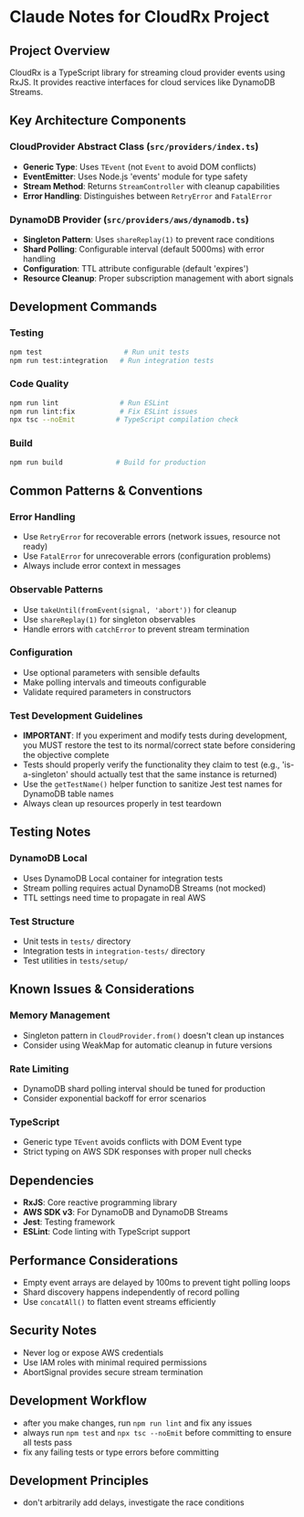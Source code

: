 # Claude Notes for CloudRx Project

## Project Overview
CloudRx is a TypeScript library for streaming cloud provider events using RxJS. It provides reactive interfaces for cloud services like DynamoDB Streams.

## Key Architecture Components

### CloudProvider Abstract Class (`src/providers/index.ts`)
- **Generic Type**: Uses `TEvent` (not `Event` to avoid DOM conflicts)
- **EventEmitter**: Uses Node.js 'events' module for type safety
- **Stream Method**: Returns `StreamController` with cleanup capabilities
- **Error Handling**: Distinguishes between `RetryError` and `FatalError`

### DynamoDB Provider (`src/providers/aws/dynamodb.ts`)
- **Singleton Pattern**: Uses `shareReplay(1)` to prevent race conditions
- **Shard Polling**: Configurable interval (default 5000ms) with error handling
- **Configuration**: TTL attribute configurable (default 'expires')
- **Resource Cleanup**: Proper subscription management with abort signals

## Development Commands

### Testing
```bash
npm test                    # Run unit tests
npm run test:integration   # Run integration tests
```

### Code Quality
```bash
npm run lint               # Run ESLint
npm run lint:fix           # Fix ESLint issues
npx tsc --noEmit          # TypeScript compilation check
```

### Build
```bash
npm run build             # Build for production
```

## Common Patterns & Conventions

### Error Handling
- Use `RetryError` for recoverable errors (network issues, resource not ready)
- Use `FatalError` for unrecoverable errors (configuration problems)
- Always include error context in messages

### Observable Patterns
- Use `takeUntil(fromEvent(signal, 'abort'))` for cleanup
- Use `shareReplay(1)` for singleton observables
- Handle errors with `catchError` to prevent stream termination

### Configuration
- Use optional parameters with sensible defaults
- Make polling intervals and timeouts configurable
- Validate required parameters in constructors

### Test Development Guidelines
- **IMPORTANT**: If you experiment and modify tests during development, you MUST restore the test to its normal/correct state before considering the objective complete
- Tests should properly verify the functionality they claim to test (e.g., 'is-a-singleton' should actually test that the same instance is returned)
- Use the `getTestName()` helper function to sanitize Jest test names for DynamoDB table names
- Always clean up resources properly in test teardown

## Testing Notes

### DynamoDB Local
- Uses DynamoDB Local container for integration tests
- Stream polling requires actual DynamoDB Streams (not mocked)
- TTL settings need time to propagate in real AWS

### Test Structure
- Unit tests in `tests/` directory
- Integration tests in `integration-tests/` directory
- Test utilities in `tests/setup/`

## Known Issues & Considerations

### Memory Management
- Singleton pattern in `CloudProvider.from()` doesn't clean up instances
- Consider using WeakMap for automatic cleanup in future versions

### Rate Limiting
- DynamoDB shard polling interval should be tuned for production
- Consider exponential backoff for error scenarios

### TypeScript
- Generic type `TEvent` avoids conflicts with DOM Event type
- Strict typing on AWS SDK responses with proper null checks

## Dependencies
- **RxJS**: Core reactive programming library
- **AWS SDK v3**: For DynamoDB and DynamoDB Streams
- **Jest**: Testing framework
- **ESLint**: Code linting with TypeScript support

## Performance Considerations
- Empty event arrays are delayed by 100ms to prevent tight polling loops
- Shard discovery happens independently of record polling
- Use `concatAll()` to flatten event streams efficiently

## Security Notes
- Never log or expose AWS credentials
- Use IAM roles with minimal required permissions
- AbortSignal provides secure stream termination

## Development Workflow
- after you make changes, run `npm run lint` and fix any issues
- always run `npm test` and `npx tsc --noEmit` before committing to ensure all tests pass
- fix any failing tests or type errors before committing

## Development Principles
- don't arbitrarily add delays, investigate the race conditions